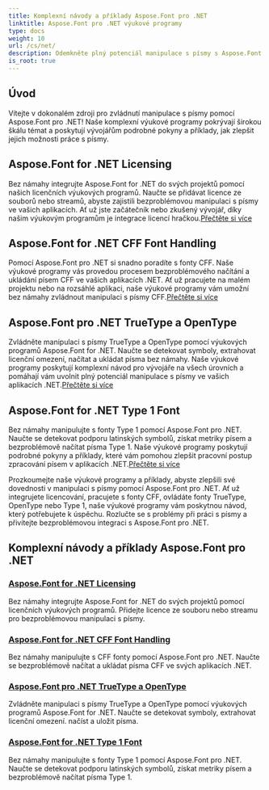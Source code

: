 ```yaml
---
title: Komplexní návody a příklady Aspose.Font pro .NET
linktitle: Aspose.Font pro .NET výukové programy
type: docs
weight: 10
url: /cs/net/
description: Odemkněte plný potenciál manipulace s písmy s Aspose.Font .NET. Bezproblémová integrace licencování, zpracování písem CFF, zvládnutí TrueType, OpenType a další.
is_root: true
---
```

## Úvod

Vítejte v dokonalém zdroji pro zvládnutí manipulace s písmy pomocí Aspose.Font pro .NET! Naše komplexní výukové programy pokrývají širokou škálu témat a poskytují vývojářům podrobné pokyny a příklady, jak zlepšit jejich možnosti práce s písmy.

## Aspose.Font for .NET Licensing

 Bez námahy integrujte Aspose.Font for .NET do svých projektů pomocí našich licenčních výukových programů. Naučte se přidávat licence ze souborů nebo streamů, abyste zajistili bezproblémovou manipulaci s písmy ve vašich aplikacích. Ať už jste začátečník nebo zkušený vývojář, díky našim výukovým programům je integrace licencí hračkou.[Přečtěte si více](./licensing/)

## Aspose.Font for .NET CFF Font Handling

Pomocí Aspose.Font pro .NET si snadno poradíte s fonty CFF. Naše výukové programy vás provedou procesem bezproblémového načítání a ukládání písem CFF ve vašich aplikacích .NET. Ať už pracujete na malém projektu nebo na rozsáhlé aplikaci, naše výukové programy vám umožní bez námahy zvládnout manipulaci s písmy CFF.[Přečtěte si více](./cff-font-handling/)

## Aspose.Font pro .NET TrueType a OpenType

 Zvládněte manipulaci s písmy TrueType a OpenType pomocí výukových programů Aspose.Font for .NET. Naučte se detekovat symboly, extrahovat licenční omezení, načítat a ukládat písma bez námahy. Naše výukové programy poskytují komplexní návod pro vývojáře na všech úrovních a pomáhají vám uvolnit plný potenciál manipulace s písmy ve vašich aplikacích .NET.[Přečtěte si více](./truetype-opentype/)

## Aspose.Font for .NET Type 1 Font

 Bez námahy manipulujte s fonty Type 1 pomocí Aspose.Font pro .NET. Naučte se detekovat podporu latinských symbolů, získat metriky písem a bezproblémově načítat písma Type 1. Naše výukové programy poskytují podrobné pokyny a příklady, které vám pomohou zlepšit pracovní postup zpracování písem v aplikacích .NET.[Přečtěte si více](./aspose-font-net-type1-font/)

Prozkoumejte naše výukové programy a příklady, abyste zlepšili své dovednosti v manipulaci s písmy pomocí Aspose.Font pro .NET. Ať už integrujete licencování, pracujete s fonty CFF, ovládáte fonty TrueType, OpenType nebo Type 1, naše výukové programy vám poskytnou návod, který potřebujete k úspěchu. Rozlučte se s problémy při práci s písmy a přivítejte bezproblémovou integraci s Aspose.Font pro .NET. 
## Komplexní návody a příklady Aspose.Font pro .NET 
### [Aspose.Font for .NET Licensing](./licensing/)
Bez námahy integrujte Aspose.Font for .NET do svých projektů pomocí licenčních výukových programů. Přidejte licence ze souboru nebo streamu pro bezproblémovou manipulaci s písmy.
### [Aspose.Font for .NET CFF Font Handling](./cff-font-handling/)
Bez námahy manipulujte s CFF fonty pomocí Aspose.Font pro .NET. Naučte se bezproblémově načítat a ukládat písma CFF ve svých aplikacích .NET.
### [Aspose.Font pro .NET TrueType a OpenType](./truetype-opentype/)
Zvládněte manipulaci s písmy TrueType a OpenType pomocí výukových programů Aspose.Font for .NET. Naučte se detekovat symboly, extrahovat licenční omezení. načíst a uložit písma.
### [Aspose.Font for .NET Type 1 Font](./aspose-font-net-type1-font/)
Bez námahy manipulujte s fonty Type 1 pomocí Aspose.Font pro .NET. Naučte se detekovat podporu latinských symbolů, získat metriky písem a bezproblémově načítat písma Type 1. 